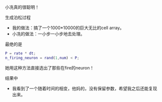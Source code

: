 小冼真的很聪明！

生成泊松过程

* 我的做法：搞了一个1000*10000的巨大无比的cell array。
* 小冼的做法：一小步一小步地去处理。

最绝的是

```matlab
P = rate * dt;
n_firing_neuron = rand(1,num) < P;
```

她用这种方法直接选出了那些在fire的neuron！



结果中

* 我看到了一个随着时间的相变，他妈的，没有保留参数，希望我之后还能复现出来。